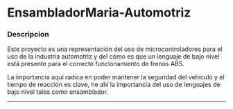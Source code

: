 # EnsambladorMaria-Automotriz

### Descripcion

Este proyecto es una representación del uso de microcontroladores para el uso de la industria automotriz y del cómo es que un lenguaje de bajo nivel está presente para el correcto funcionamiento de frenos ABS.

La importancia aquí radica en poder mantener la seguridad del vehículo y el tiempo de reacción es clave, he ahí la importancia del uso de lenguajes de bajo nivel tales como ensamblador.

--------------------------